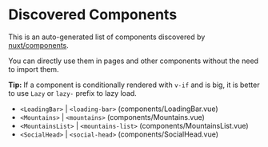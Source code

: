# Discovered Components

This is an auto-generated list of components discovered by [nuxt/components](https://github.com/nuxt/components).

You can directly use them in pages and other components without the need to import them.

**Tip:** If a component is conditionally rendered with `v-if` and is big, it is better to use `Lazy` or `lazy-` prefix to lazy load.

- `<LoadingBar>` | `<loading-bar>` (components/LoadingBar.vue)
- `<Mountains>` | `<mountains>` (components/Mountains.vue)
- `<MountainsList>` | `<mountains-list>` (components/MountainsList.vue)
- `<SocialHead>` | `<social-head>` (components/SocialHead.vue)
